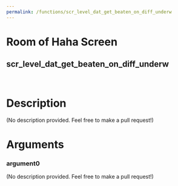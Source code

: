 ```yaml
---
permalink: /functions/scr_level_dat_get_beaten_on_diff_underw
---
```

# Room of Haha Screen  
## scr_level_dat_get_beaten_on_diff_underw  
&nbsp;  
# Description  
(No description provided. Feel free to make a pull request!) 
&nbsp;  
# Arguments
### argument0
(No description provided. Feel free to make a pull request!)
&nbsp;  


